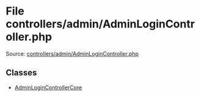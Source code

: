 File controllers/admin/AdminLoginController.php
=========

Source: [controllers/admin/AdminLoginController.php](https://github.com/PrestaShop/PrestaShop/blob/1.5.6.2/controllers/admin/AdminLoginController.php)


Classes
-------

* [AdminLoginControllerCore](class.AdminLoginControllerCore.md)

